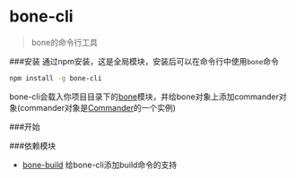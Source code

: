 # bone-cli
> bone的命令行工具

###安装
通过npm安装，这是全局模块，安装后可以在命令行中使用`bone`命令

```sh
npm install -g bone-cli
```

bone-cli会载入你项目目录下的[bone](https://github.com/wyicwx/bone)模块，并给bone对象上添加commander对象(commander对象是[Commander](https://github.com/tj/commander.js)的一个实例)

###开始


###依赖模块

+ [bone-build](https://github.com/wyicwx/bone-build) 给bone-cli添加build命令的支持

